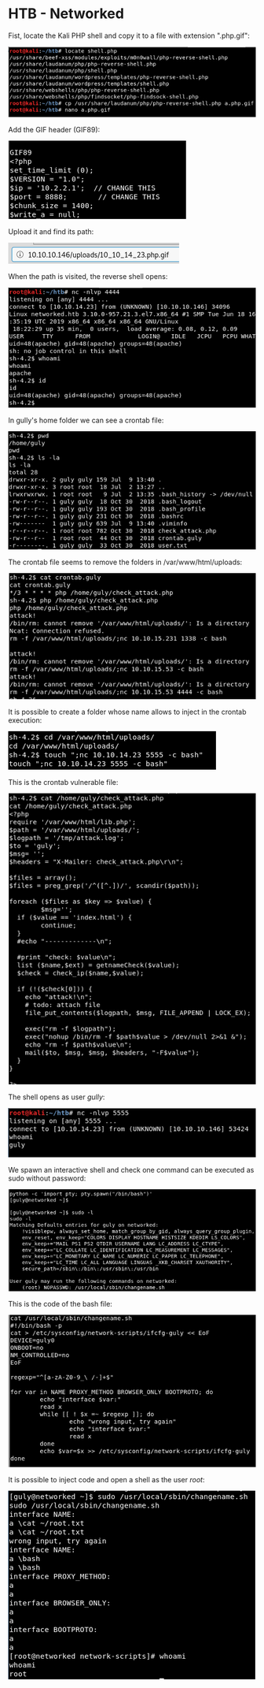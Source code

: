 # HTB - Networked


Fist, locate the Kali PHP shell and copy it to a file with extension ".php.gif":

![Screenshot](images/Screenshot_1.png)

Add the GIF header (GIF89):

![Screenshot](images/Screenshot_2.png)

Upload it and find its path: 

![Screenshot](images/Screenshot_3.png)

When the path is visited, the reverse shell opens:

![Screenshot](images/Screenshot_4.png)

In gully's home folder we can see a crontab file:

![Screenshot](images/Screenshot_5.png)

The crontab file seems to remove the folders in /var/www/html/uploads:

![Screenshot](images/Screenshot_6.png)

It is possible to create a folder whose name allows to inject in the crontab execution:

![Screenshot](images/Screenshot_7.png)

This is the crontab vulnerable file:

![Screenshot](images/Screenshot_8.png)

The shell opens as user *gully*:

![Screenshot](images/Screenshot_9.png)

We spawn an interactive shell and check one command can be executed as sudo without password:

![Screenshot](images/Screenshot_10.png)

This is the code of the bash file:

![Screenshot](images/Screenshot_11.png)

It is possible to inject code and open a shell as the user *root*:

![Screenshot](images/Screenshot_12.png)
